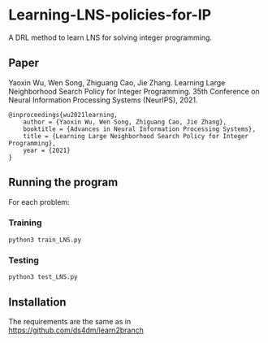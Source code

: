 # Learning-LNS-policies-for-IP

A DRL method to learn LNS for solving integer programming.

## Paper

Yaoxin Wu, Wen Song, Zhiguang Cao, Jie Zhang. Learning Large Neighborhood Search Policy for Integer Programming. 35th Conference on Neural Information Processing Systems (NeurIPS), 2021.

```
@inproceedings{wu2021learning,
    author = {Yaoxin Wu, Wen Song, Zhiguang Cao, Jie Zhang},
    booktitle = {Advances in Neural Information Processing Systems},
    title = {Learning Large Neighborhood Search Policy for Integer Programming},
    year = {2021}
}
```

## Running the program

For each problem:

### Training
```
python3 train_LNS.py
```
### Testing
```
python3 test_LNS.py
```
## Installation

The requirements are the same as in https://github.com/ds4dm/learn2branch
